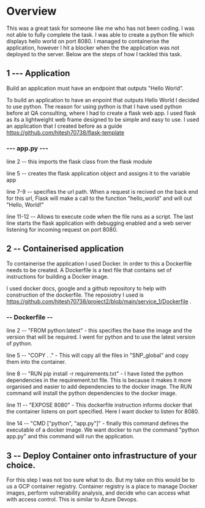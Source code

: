 # Overview
This was a great task for someone like me who has not been coding. I was not able to fully complete the task. I was able to create a python file which displays hello world on port 8080. I managed to containerise the application, however I hit a blocker when the the application was not deployed to the server. Below are the steps of how I tackled this task. 

## 1 --- Application
Build an application must have an endpoint that outputs "Hello World”.

To build an application to have an enpoint that outputs Hello World I decided to use python. The reason for using python is that I have used python before at QA consulting, where I had to create a flask web app. I used flask as its a lightweight web frame designed to be simple and easy to use. I used an application that I created before as a guide https://github.com/hitesh70738/flask-template 

### --- app.py ---
line 2 -- this imports the flask class from the flask module

line 5 -- creates the flask application object and assigns it to the variable app

line 7-9 --  specifies the url path. When a request is recived on the back end for this url, Flask will make a call to the function "hello_world" and will out "Hello, World!"

line 11-12 -- Allows to execute code when the file runs as a script. The last line starts the flask application with debugging enabled and a web server listening for incoming request on port 8080.

## 2 -- Containerised application

To containerise the application I used Docker. In order to this a Dockerfile needs to be created. A Dockerfile is a text file that contains set of instructions for building a Docker image. 

I used docker docs, google and a github repository to help with construction of the dockerfile. 
The reposiotry I used is https://github.com/hitesh70738/project2/blob/main/service_1/Dockerfile . 

### -- Dockerfile --
line 2 -- "FROM python:latest" - this specifies the base the image and the version that will be required. I went for python and to use the latest version of python.

line 5 -- "COPY . ." -  This will copy all the files in "SNP_global" and copy them into the container.

line 8 -- "RUN pip install -r requirements.txt" - I have listed the python dependencies in the requirement.txt file. This is    because it makes it more organised and easier to add dependencies to the docker image. The RUN command will install the python dependencies to the docker image.

line 11 -- "EXPOSE 8080" - This dockerfile instruction informs docker that the container listens on port specified. Here I want docker to listen for 8080. 

line 14 -- "CMD ["python", "app.py"]" - finally this command defines the executable of a docker image. We want docker to run the command "python app.py" and this command will run the application. 

## 3 -- Deploy Container onto infrastructure of your choice.

For this step I was not too sure what to do. But my take on this would be to us a GCP container registry. Container registry is a place to manage Docker images, perform vulnerability analysis, and decide who can access what with access control. This is similar to Azure Devops. 